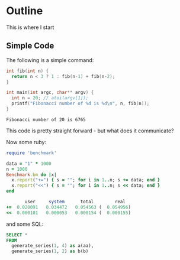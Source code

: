 
<!--TOC-->

# Outline

This is where I start

## Simple Code

The following is a simple command:


```cc
int fib(int n) {
  return n < 3 ? 1 : fib(n-1) + fib(n-2);
}

int main(int argc, char** argv) {
  int n = 20; // atoi(argv[1]);
  printf("Fibonacci number of %d is %d\n", n, fib(n));
}
```
```
Fibonacci number of 20 is 6765
```

This code is pretty straight forward - but what does it communicate?

Now some ruby:

```ruby
require 'benchmark'

data = "1" * 1000
n = 1000
Benchmark.bm do |x|
  x.report("+=") { s = ""; for i in 1..n; s += data; end }
  x.report("<<") { s = ""; for i in 1..n; s << data; end }
end
```
```ruby
       user     system      total        real
+=  0.020091   0.034472   0.054563 (  0.054956)
<<  0.000101   0.000053   0.000154 (  0.000155)
```

and some SQL:

```sql
SELECT *
FROM
  generate_series(1, 4) as a(aa),
  generate_series(1, 2) as b(b)
```
